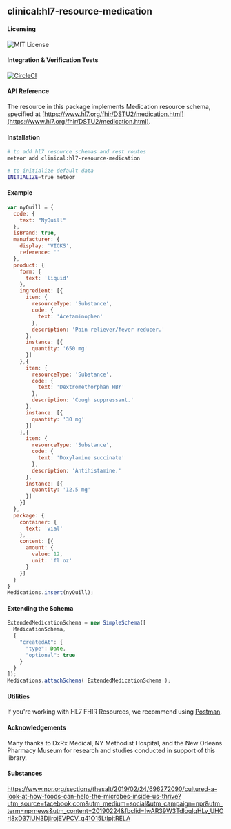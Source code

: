 ## clinical:hl7-resource-medication

#### Licensing  
![MIT License](https://img.shields.io/badge/license-MIT-blue.svg)


#### Integration & Verification Tests  
[![CircleCI](https://circleci.com/gh/clinical-meteor/hl7-resource-medication/tree/master.svg?style=svg)](https://circleci.com/gh/clinical-meteor/hl7-resource-medication/tree/master)


#### API Reference  
The resource in this package implements Medication resource schema, specified at [https://www.hl7.org/fhir/DSTU2/medication.html](https://www.hl7.org/fhir/DSTU2/medication.html). 



#### Installation  

````bash
# to add hl7 resource schemas and rest routes
meteor add clinical:hl7-resource-medication

# to initialize default data
INITIALIZE=true meteor
````


#### Example   

```js
var nyQuill = {
  code: {
    text: "NyQuill"
  },
  isBrand: true,
  manufacturer: {
    display: 'VICKS',
    reference: ''
  },
  product: {
    form: {
      text: 'liquid'
    },
    ingredient: [{
      item: {
        resourceType: 'Substance',
        code: {
          text: 'Acetaminophen'
        },
        description: 'Pain reliever/fever reducer.'
      },
      instance: [{
        quantity: '650 mg'
      }]
    },{
      item: {
        resourceType: 'Substance',
        code: {
          text: 'Dextromethorphan HBr'
        },
        description: 'Cough suppressant.'
      },
      instance: [{
        quantity: '30 mg'
      }]
    },{
      item: {
        resourceType: 'Substance',
        code: {
          text: 'Doxylamine succinate'
        },
        description: 'Antihistamine.'
      },
      instance: [{
        quantity: '12.5 mg'
      }]
    }]
  },
  package: {
    container: {
      text: 'vial'
    },
    content: [{
      amount: {
        value: 12,
        unit: 'fl oz'
      }
    }]
  }
}
Medications.insert(nyQuill);
```


#### Extending the Schema

```js
ExtendedMedicationSchema = new SimpleSchema([
  MedicationSchema,
  {
    "createdAt": {
      "type": Date,
      "optional": true
    }
  }
]);
Medications.attachSchema( ExtendedMedicationSchema );
```


#### Utilities  

If you're working with HL7 FHIR Resources, we recommend using [Postman](https://chrome.google.com/webstore/detail/postman/fhbjgbiflinjbdggehcddcbncdddomop?hl=en).

   
#### Acknowledgements     

Many thanks to DxRx Medical, NY Methodist Hospital, and the New Orleans Pharmacy Museum for research and studies conducted in support of this library.  


#### Substances      

https://www.npr.org/sections/thesalt/2019/02/24/696272090/cultured-a-look-at-how-foods-can-help-the-microbes-inside-us-thrive?utm_source=facebook.com&utm_medium=social&utm_campaign=npr&utm_term=nprnews&utm_content=20190224&fbclid=IwAR39W3TdloqIqHLy_UHOrj8xD37iUN3DjirojEVPCV_q41O15LtlpjtRELA